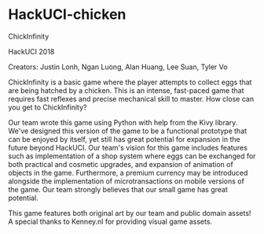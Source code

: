 # HackUCI-chicken
ChickInfinity

HackUCI 2018

Creators:
Justin Lonh,
Ngan Luong,
Alan Huang,
Lee Suan,
Tyler Vo


ChickInfinity is a basic game where the player attempts to collect eggs that are being hatched by a chicken. 
This is an intense, fast-paced game that requires fast reflexes and precise mechanical skill to master. 
How close can you get to ChickInfinity? 



Our team wrote this game using Python with help from the Kivy library. We've designed this version of the game to be a functional prototype that can be enjoyed by itself, yet still has great potential for expansion in the future beyond HackUCI. Our team's vision for this game includes features such as implementation of a shop system where eggs can be exchanged for both practical and cosmetic upgrades, and expansion of animation of objects in the game. Furthermore, a premium currency may be introduced alongside the implementation of microtransactions on mobile versions of the game. Our team strongly believes that our small game has great potential. 

This game features both original art by our team and public domain assets! A special thanks to Kenney.nl for providing visual game assets. 
